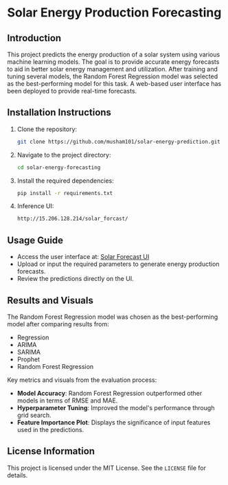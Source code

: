 # Solar Energy Production Forecasting

## Introduction
This project predicts the energy production of a solar system using various machine learning models. The goal is to provide accurate energy forecasts to aid in better solar energy management and utilization. After training and tuning several models, the Random Forest Regression model was selected as the best-performing model for this task. A web-based user interface has been deployed to provide real-time forecasts.

## Installation Instructions
1. Clone the repository:
   ```bash
   git clone https://github.com/musham101/solar-energy-prediction.git
   ```
2. Navigate to the project directory:
   ```bash
   cd solar-energy-forecasting
   ```
3. Install the required dependencies:
   ```bash
   pip install -r requirements.txt
   ```
4. Inference UI:
    ```bash
   http://15.206.128.214/solar_forcast/
   ```

## Usage Guide
- Access the user interface at: [Solar Forecast UI](http://15.206.128.214/solar_forcast/)
- Upload or input the required parameters to generate energy production forecasts.
- Review the predictions directly on the UI.

## Results and Visuals
The Random Forest Regression model was chosen as the best-performing model after comparing results from:
- Regression
- ARIMA
- SARIMA
- Prophet
- Random Forest Regression

Key metrics and visuals from the evaluation process:
- **Model Accuracy**: Random Forest Regression outperformed other models in terms of RMSE and MAE.
- **Hyperparameter Tuning**: Improved the model's performance through grid search.
- **Feature Importance Plot**: Displays the significance of input features used in the predictions.

## License Information
This project is licensed under the MIT License. See the `LICENSE` file for details.